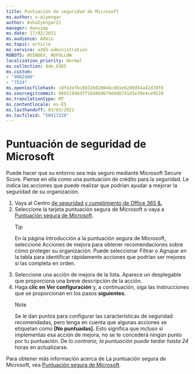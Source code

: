 ```yaml
---
title: Puntuación de seguridad de Microsoft
ms.author: v-aiyengar
author: AshaIyengar21
manager: dansimp
ms.date: 17/02/2021
ms.audience: Admin
ms.topic: article
ms.service: o365-administration
ROBOTS: NOINDEX, NOFOLLOW
localization_priority: Normal
ms.collection: Adm_O365
ms.custom:
- "9002486"
- "7524"
ms.openlocfilehash: c8fe2efbc8832b02004bcd01eb289d54a42d78f8
ms.sourcegitcommit: 969219d6dff18d86d679d4d8741d1e39e4ce9539
ms.translationtype: MT
ms.contentlocale: es-ES
ms.lasthandoff: 03/03/2021
ms.locfileid: "50417228"
---
```

# <a name="microsoft-secure-score"></a>Puntuación de seguridad de Microsoft

Puede hacer que su entorno sea más seguro mediante Microsoft Secure Score. Piense en ella como una puntuación de crédito para la seguridad. Le indica las acciones que puede realizar que podrían ayudar a mejorar la seguridad de su organización.

1. Vaya al Centro [de seguridad y cumplimiento de Office 365 &.](https://go.microsoft.com/fwlink/p/?linkid=2077143)
1. Seleccione la tarjeta puntuación segura de Microsoft o vaya a [Puntuación segura de Microsoft](https://go.microsoft.com/fwlink/?linkid=2099589).
    > [!TIP]
    >  En la página Introducción a la puntuación segura de Microsoft, seleccione Acciones de mejora para obtener recomendaciones sobre cómo proteger su organización. Puede seleccionar Filtrar o Agrupar en la tabla para identificar rápidamente acciones que podrían ser mejores si las completa en orden.
1. Seleccione una acción de mejora de la lista. Aparece un desplegable que proporciona una breve descripción de la acción.
1. Haga **clic en Ver configuración** y, a continuación, siga las instrucciones que se proporcionan en los pasos **siguientes**.
    > [!NOTE]
    > Se le dan puntos para configurar las características de seguridad recomendadas, pero tenga en cuenta que algunas acciones se etiquetan como **[No puntuadas].** Esto significa que incluso si implementas esa acción de mejora, no se te concederá ningún punto por tu puntuación. De lo *contrario, la puntuación puede tardar hasta 24* horas en actualizarse.

Para obtener más información acerca de La puntuación segura de Microsoft, vea [Puntuación segura de Microsoft](https://go.microsoft.com/fwlink/?linkid=2103077).
